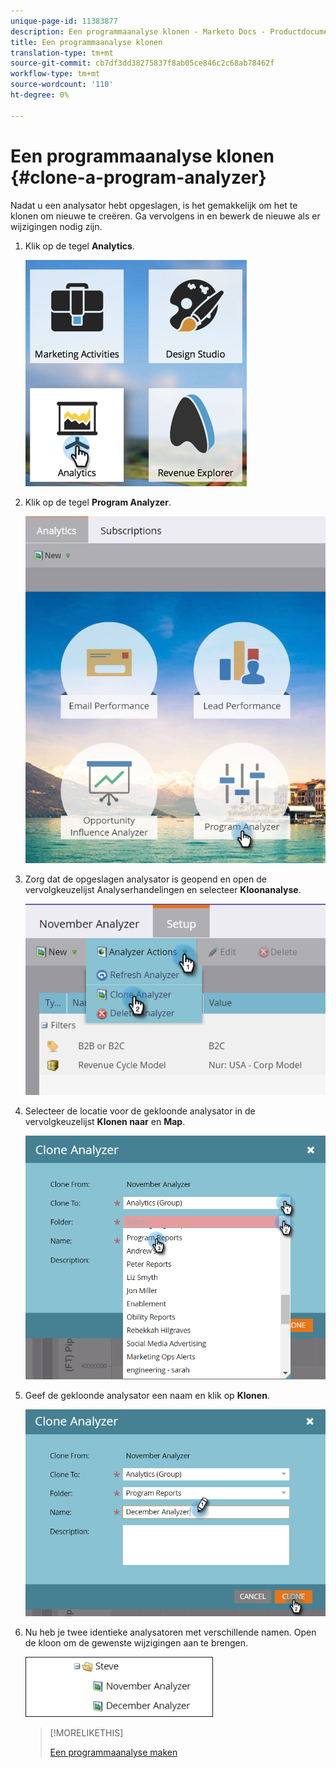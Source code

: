 ```yaml
---
unique-page-id: 11383877
description: Een programmaanalyse klonen - Marketo Docs - Productdocumentatie
title: Een programmaanalyse klonen
translation-type: tm+mt
source-git-commit: cb7df3dd38275837f8ab05ce846c2c68ab78462f
workflow-type: tm+mt
source-wordcount: '110'
ht-degree: 0%

---
```



# Een programmaanalyse klonen {#clone-a-program-analyzer}

Nadat u een analysator hebt opgeslagen, is het gemakkelijk om het te klonen om nieuwe te creëren. Ga vervolgens in en bewerk de nieuwe als er wijzigingen nodig zijn.

1. Klik op de tegel **Analytics**.

   ![](assets/2017-05-01-08-20-37.png)

1. Klik op de tegel **Program Analyzer**.

   ![](assets/program-analyzer-icon-hand.png)

1. Zorg dat de opgeslagen analysator is geopend en open de vervolgkeuzelijst Analyserhandelingen en selecteer **Kloonanalyse**.

   ![](assets/image2016-10-31-16-3a12-3a6.png)

1. Selecteer de locatie voor de gekloonde analysator in de vervolgkeuzelijst **Klonen naar** en **Map**.

   ![](assets/image2016-10-31-16-3a13-3a42.png)

1. Geef de gekloonde analysator een naam en klik op **Klonen**.

   ![](assets/image2016-10-31-16-3a15-3a15.png)

1. Nu heb je twee identieke analysatoren met verschillende namen. Open de kloon om de gewenste wijzigingen aan te brengen.

   ![](assets/image2016-10-31-16-3a17-3a11.png)

   >[!MORELIKETHIS]
   >
   >[Een programmaanalyse maken](/help/marketo/product-docs/reporting/revenue-cycle-analytics/program-analytics/create-a-program-analyzer.md)
